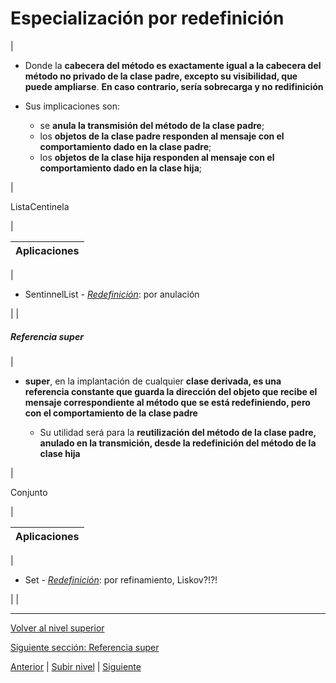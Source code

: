 # Especialización por redefinición






| 
* Donde la **cabecera del método es exactamente igual a la cabecera del método no privado de la clase padre, excepto su visibilidad, que puede ampliarse**. **En caso contrario, sería sobrecarga y no redifinición**
* Sus implicaciones son:


	+ se **anula la transmisión del método de la clase padre**;
	+ los **objetos de la clase padre responden al mensaje con el comportamiento dado en la clase padre**;
	+ los **objetos de la clase hija responden al mensaje con el comportamiento dado en la clase hija**;



 | 

ListaCentinela

 |








| **Aplicaciones** |
| --- |
| 
* SentinnelList - [*Redefinición*](https://github.com/USantaTecla-tech-java/src/blob/main/src/main/java/es/usantatecla/aX_listas/a1_basic/a4_extends/SentinelList.java): por anulación


 |  |



##### Referencia *super*







| 
* **super**, en la implantación de cualquier **clase derivada, es una referencia constante que guarda la dirección del objeto que recibe el mensaje correspondiente al método que se está redefiniendo, pero con el comportamiento de la clase padre**


	+ Su utilidad será para la **reutilización del método de la clase padre, anulado en la transmición, desde la redefinición del método de la clase hija**



 | 

Conjunto

 |








| **Aplicaciones** |
| --- |
| 
* Set - [*Redefinición*](https://github.com/USantaTecla-tech-java/src/blob/main/src/main/java/es/usantatecla/aX_listas/a1_basic/a4_extends/Set.java): por refinamiento, Liskov?!?!


 |  |



---

[Volver al nivel superior](../README.md)

[Siguiente sección: Referencia super](../u4superReference/README.md)


[Anterior](../u2protectedMembers/README.md) | [Subir nivel](../README.md) | [Siguiente](../u4superReference/README.md)

